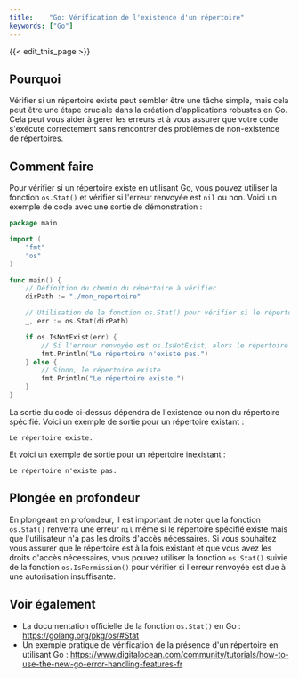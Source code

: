 ```yaml
---
title:    "Go: Vérification de l'existence d'un répertoire"
keywords: ["Go"]
---
```


{{< edit_this_page >}}

## Pourquoi

Vérifier si un répertoire existe peut sembler être une tâche simple, mais cela peut être une étape cruciale dans la création d'applications robustes en Go. Cela peut vous aider à gérer les erreurs et à vous assurer que votre code s'exécute correctement sans rencontrer des problèmes de non-existence de répertoires.

## Comment faire

Pour vérifier si un répertoire existe en utilisant Go, vous pouvez utiliser la fonction `os.Stat()` et vérifier si l'erreur renvoyée est `nil` ou non. Voici un exemple de code avec une sortie de démonstration :

```Go
package main

import (
    "fmt"
    "os"
)

func main() {
    // Définition du chemin du répertoire à vérifier
    dirPath := "./mon_repertoire"

    // Utilisation de la fonction os.Stat() pour vérifier si le répertoire existe
    _, err := os.Stat(dirPath)

    if os.IsNotExist(err) {
        // Si l'erreur renvoyée est os.IsNotExist, alors le répertoire n'existe pas
        fmt.Println("Le répertoire n'existe pas.")
    } else {
        // Sinon, le répertoire existe
        fmt.Println("Le répertoire existe.")
    }
}

```

La sortie du code ci-dessus dépendra de l'existence ou non du répertoire spécifié. Voici un exemple de sortie pour un répertoire existant :

```
Le répertoire existe.
```

Et voici un exemple de sortie pour un répertoire inexistant :

```
Le répertoire n'existe pas.
```

## Plongée en profondeur

En plongeant en profondeur, il est important de noter que la fonction `os.Stat()` renverra une erreur `nil` même si le répertoire spécifié existe mais que l'utilisateur n'a pas les droits d'accès nécessaires. Si vous souhaitez vous assurer que le répertoire est à la fois existant et que vous avez les droits d'accès nécessaires, vous pouvez utiliser la fonction `os.Stat()` suivie de la fonction `os.IsPermission()` pour vérifier si l'erreur renvoyée est due à une autorisation insuffisante.

## Voir également

- La documentation officielle de la fonction `os.Stat()` en Go : https://golang.org/pkg/os/#Stat
- Un exemple pratique de vérification de la présence d'un répertoire en utilisant Go : https://www.digitalocean.com/community/tutorials/how-to-use-the-new-go-error-handling-features-fr